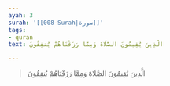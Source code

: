```yaml
---
ayah: 3
surah: '[[008-Surah|سورة]]'
tags:
- quran
text: الَّذِينَ يُقِيمُونَ الصَّلَاةَ وَمِمَّا رَزَقْنَاهُمْ يُنفِقُونَ

---
```

> الَّذِينَ يُقِيمُونَ الصَّلَاةَ وَمِمَّا رَزَقْنَاهُمْ يُنفِقُونَ
